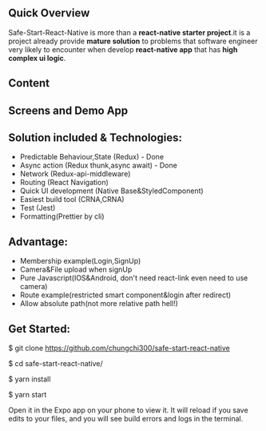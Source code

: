 ## Quick Overview
Safe-Start-React-Native is more than a **react-native starter project**.it is a project already provide **mature solution** to problems that software engineer very likely to encounter when develop **react-native app** that has **high complex ui logic**.

## Content

## Screens and Demo App


## Solution included & Technologies:
 * Predictable Behaviour,State (Redux) - Done
 * Async action (Redux thunk,async await) - Done
 * Network (Redux-api-middleware)
 * Routing (React Navigation)
 * Quick UI development (Native Base&StyledComponent)
 * Easiest build tool (CRNA,CRNA)
 * Test (Jest)
 * Formatting(Prettier by cli)

## Advantage:
 * Membership example(Login,SignUp)
 * Camera&File upload when signUp
 * Pure Javascript(IOS&Android, don't need react-link even need to use camera)
 * Route example(restricted smart component&login after redirect)
 * Allow absolute path(not more relative path hell!)

## Get Started:
$ git clone https://github.com/chungchi300/safe-start-react-native

$ cd safe-start-react-native/

$ yarn install

$ yarn start


Open it in the Expo app on your phone to view it. It will reload if you save edits to your files, and you will see build errors and logs in the terminal.
